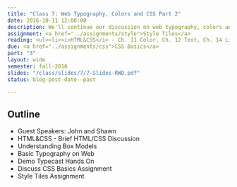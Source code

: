 ```yaml
---
title: "Class 7: Web Typography, Colors and CSS Part 2"
date: 2016-10-11 12:00:00
description: We'll continue our discussion on web typography, colors and styles.  We'll also go over the CodePen CSS exercise and work on our style tiles/mockups in class using TypeCast and Sketch.</a>
assignment: <a href="../assignments/style">Style Tiles</a>
reading: <ul><li><i>HTML&CSS</i> - Ch. 11 Color, Ch. 12 Text, Ch. 14 Lists Tables & Forms</li><li><a href="http://alistapart.com/article/how-we-read">How We Read by Jason Santa Maria</a></li><li><a href="http://www.smashingmagazine.com/2014/09/balancing-line-length-font-size-responsive-web-design/">Size Matters - Balancing Line Length and Font Size in Responsive Web Design</a></li><li><a href="http://lynda.com/CSS-tutorials/Making-Sense-CSS-Box-Model/372544-2.html">In Class - Watch Understanding the CSS Box Model on Lynda.com</a></li></ul>
due: <a href="../assignments/css">CSS Basics</a>
part: "3"
layout: wide
semester: fall-2016
slides: "/class/slides/7/7-Slides-RWD.pdf"
status: blog-post-date--past

---
```


## Outline

* Guest Speakers: John and Shawn
* HTML&CSS - Brief HTML/CSS Discussion
* Understanding Box Models
* Basic Typography on Web
* Demo Typecast Hands On
* Discuss CSS Basics Assignment
* Style Tiles Assignment
